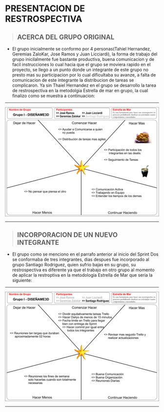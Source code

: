 # **PRESENTACION DE RESTROSPECTIVA**
>## **ACERCA DEL GRUPO ORIGINAL**
- El grupo inicialmente se conformo por 4 personas(Tahiel Hernandez, Geremias ZaloKar, Jose Ramos y Juan Licciardi), la forma de trabajo del grupo inicilalmente fue bastante productiva, buena comunicacion y de facil instrucciones lo cual hacia que el grupo se moviera rapido en el proyecto, se llego a un punto donde un integrante de este grupo no presto mas su participacion por lo cual dificultaba su avanze, a falta de comunicacion de este integrante la distribucion de tareas se complicaron. Ya sin Thaiel Hernandez en el grupo se desarrollo la tarea de restrospectiva en la metodolgia Estrella de mar en grupo, la cual finalizo como se muestra a continuacion: 
---
<p style = 'text-align:center;'>
<img src="./public/img/retrospectiva/Restrospectiva%20Sprint%20I.jpg" alt="Logo de Diseñame3d" >
</p>

---

> ## **INCORPORACION DE UN NUEVO INTEGRANTE**
- El grupo como se menciono en el parrafo anterior al inicio del Sprint Dos se conformaba de tres integrantes, dias despues fue incorporado al grupo Santiago Rodriguez, quien sufrio bajas en su grupo, su restrospectiva es diferente ya que el trabajo en otro grupo al momento de aplicar la restroptiva en la metodologia Estrella de Mar que seria la siguiente:
---
<p style = 'text-align:center;'>
<img src="./public/img/retrospectiva/Restrospectiva%20Sprint%2001.jpg" alt="Logo de Diseñame3d" >
</p>

---
